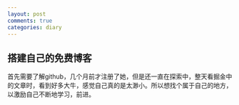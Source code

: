 ```yaml
---
layout: post
comments: true
categories: diary
---
```


## 搭建自己的免费博客

首先需要了解github，几个月前才注册了她，但是还一直在探索中，整天看掘金中的文章时，看到好多大牛，感觉自己真的是太渺小。所以想找个属于自己的地方，以激励自己不断地学习，前进。
